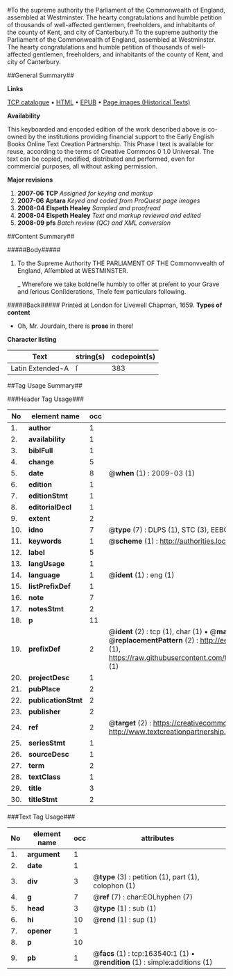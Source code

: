 #To the supreme authority the Parliament of the Commonwealth of England, assembled at Westminster. The hearty congratulations and humble petition of thousands of well-affected gentlemen, freeholders, and inhabitants of the county of Kent, and city of Canterbury.#
To the supreme authority the Parliament of the Commonwealth of England, assembled at Westminster. The hearty congratulations and humble petition of thousands of well-affected gentlemen, freeholders, and inhabitants of the county of Kent, and city of Canterbury.

##General Summary##

**Links**

[TCP catalogue](http://www.ota.ox.ac.uk/tcp/)  • 
[HTML](http://tei.it.ox.ac.uk/tcp/Texts-HTML/free/A94/A94705.html)  • 
[EPUB](http://tei.it.ox.ac.uk/tcp/Texts-EPUB/free/A94/A94705.epub) • 
[Page images (Historical Texts)](https://data.historicaltexts.jisc.ac.uk/view?pubId=eebo-99869927e&pageId=eebo-99869927e-163540-1)

**Availability**

This keyboarded and encoded edition of the
	       work described above is co-owned by the institutions
	       providing financial support to the Early English Books
	       Online Text Creation Partnership. This Phase I text is
	       available for reuse, according to the terms of Creative
	       Commons 0 1.0 Universal. The text can be copied,
	       modified, distributed and performed, even for
	       commercial purposes, all without asking permission.

**Major revisions**

1. __2007-06__ __TCP__ *Assigned for keying and markup*
1. __2007-06__ __Aptara__ *Keyed and coded from ProQuest page images*
1. __2008-04__ __Elspeth Healey__ *Sampled and proofread*
1. __2008-04__ __Elspeth Healey__ *Text and markup reviewed and edited*
1. __2008-09__ __pfs__ *Batch review (QC) and XML conversion*

##Content Summary##

#####Body#####

1. To the Supreme Authority
THE
PARLIAMENT
OF THE
Commonvvealth of England,
Aſſembled at WESTMINSTER.

    _ Wherefore we take boldneſſe humbly to offer at preſent to your Grave and ſerious Conſiderations,
Theſe few particulars following.

#####Back#####
Printed at London for Livewell Chapman, 1659.
**Types of content**

  * Oh, Mr. Jourdain, there is **prose** in there!

**Character listing**


|Text|string(s)|codepoint(s)|
|---|---|---|
|Latin Extended-A|ſ|383|

##Tag Usage Summary##

###Header Tag Usage###

|No|element name|occ|attributes|
|---|---|---|---|
|1.|__author__|1||
|2.|__availability__|1||
|3.|__biblFull__|1||
|4.|__change__|5||
|5.|__date__|8| @__when__ (1) : 2009-03 (1)|
|6.|__edition__|1||
|7.|__editionStmt__|1||
|8.|__editorialDecl__|1||
|9.|__extent__|2||
|10.|__idno__|7| @__type__ (7) : DLPS (1), STC (3), EEBO-CITATION (1), PROQUEST (1), VID (1)|
|11.|__keywords__|1| @__scheme__ (1) : http://authorities.loc.gov/ (1)|
|12.|__label__|5||
|13.|__langUsage__|1||
|14.|__language__|1| @__ident__ (1) : eng (1)|
|15.|__listPrefixDef__|1||
|16.|__note__|7||
|17.|__notesStmt__|2||
|18.|__p__|11||
|19.|__prefixDef__|2| @__ident__ (2) : tcp (1), char (1)  •  @__matchPattern__ (2) : ([0-9\-]+):([0-9IVX]+) (1), (.+) (1)  •  @__replacementPattern__ (2) : http://eebo.chadwyck.com/downloadtiff?vid=$1&page=$2 (1), https://raw.githubusercontent.com/textcreationpartnership/Texts/master/tcpchars.xml#$1 (1)|
|20.|__projectDesc__|1||
|21.|__pubPlace__|2||
|22.|__publicationStmt__|2||
|23.|__publisher__|2||
|24.|__ref__|2| @__target__ (2) : https://creativecommons.org/publicdomain/zero/1.0/ (1), http://www.textcreationpartnership.org/docs/. (1)|
|25.|__seriesStmt__|1||
|26.|__sourceDesc__|1||
|27.|__term__|2||
|28.|__textClass__|1||
|29.|__title__|3||
|30.|__titleStmt__|2||


###Text Tag Usage###

|No|element name|occ|attributes|
|---|---|---|---|
|1.|__argument__|1||
|2.|__date__|1||
|3.|__div__|3| @__type__ (3) : petition (1), part (1), colophon (1)|
|4.|__g__|7| @__ref__ (7) : char:EOLhyphen (7)|
|5.|__head__|3| @__type__ (1) : sub (1)|
|6.|__hi__|10| @__rend__ (1) : sup (1)|
|7.|__opener__|1||
|8.|__p__|10||
|9.|__pb__|1| @__facs__ (1) : tcp:163540:1 (1)  •  @__rendition__ (1) : simple:additions (1)|
